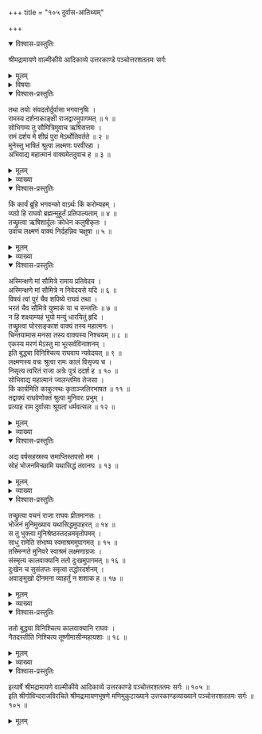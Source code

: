 +++
title = "१०५ दुर्वास-आतिथ्यम्"

+++

<details open><summary>विश्वास-प्रस्तुतिः</summary>

श्रीमद्रामायणे वाल्मीकीये आदिकाव्ये उत्तरकाण्डे पञ्चोत्तरशततमः सर्गः
</details>

<details><summary>मूलम्</summary>

श्रीमद्रामायणे वाल्मीकीये आदिकाव्ये उत्तरकाण्डे पञ्चोत्तरशततमः सर्गः
</details>

<details><summary>विषयाः</summary>

राम-रुद्र-संवाद-समये  
राम-दर्शनार्थं दुर्वाससः समागमे  
शाप-दान-भीत्या  
रामे तद्-आगमन-निवेदनम् ॥ १ ॥  
रुद्र-विसर्जन-पूर्वकं  
स्व-दर्शनार्थम् आगतं रामं प्रति  
दुर्वाससा बुभुक्षा-परिहाराय अन्न-याचने  
तेन तस्मै तत्-काल-सिद्धान्न-दानम् ॥ २ ॥  
प्रतिगते च दुर्वाससि  
रामेण रुद्र-चोदनया  
स्व-कृत-प्रतिज्ञा-स्मरणेन दुःखाधिगमः ॥ ३ ॥
</details>

<details open><summary>विश्वास-प्रस्तुतिः</summary>

तथा तयोः संवदतोर्दुर्वासा भगवानृषिः ।  
रामस्य दर्शनाकाङ्क्षी राजद्वारमुपागमत् ॥ १ ॥  
सोभिगम्य तु सौमित्रिमुवाच ऋषिसत्तमः ।  
रामं दर्शय मे शीघ्रं पुरा मेऽर्थोतिवर्तते ॥ २ ॥  
मुनेस्तु भाषितं श्रुत्वा लक्ष्मणः परवीरहा ।  
अभिवाद्य महात्मानं वाक्यमेतदुवाच ह ॥ ३ ॥
</details>

<details><summary>मूलम्</summary>

तथा तयोः संवदतोर्दुर्वासा भगवानृषिः ।  
रामस्य दर्शनाकाङ्क्षी राजद्वारमुपागमत् ॥ १ ॥  
सोभिगम्य तु सौमित्रिमुवाच ऋषिसत्तमः ।  
रामं दर्शय मे शीघ्रं पुरा मेऽर्थोतिवर्तते ॥ २ ॥  
मुनेस्तु भाषितं श्रुत्वा लक्ष्मणः परवीरहा ।  
अभिवाद्य महात्मानं वाक्यमेतदुवाच ह ॥ ३ ॥
</details>

<details><summary>व्याख्या</summary>

पुरा मेर्थोतिवर्तत इति । यावन्मे प्रयोजनमतिक्रामति ततः पूर्वमेव रामं शीघ्रं दर्शयेत्यर्थः ॥ २-३ ॥
</details>

<details open><summary>विश्वास-प्रस्तुतिः</summary>

किं कार्यं ब्रूहि भगवन्को वाऽर्थः किं करोम्यहम् ।  
व्यग्रो हि राघवो ब्रह्मन्मुहूर्तं प्रतिपाल्यताम् ॥ ४ ॥  
तच्छ्रुत्वा ऋषिशार्दूलः क्रोधेन कलुषीकृतः ।  
उवाच लक्ष्मणं वाक्यं निर्दहन्निव चक्षुषा ॥ ५ ॥
</details>

<details><summary>मूलम्</summary>

किं कार्यं ब्रूहि भगवन्को वाऽर्थः किं करोम्यहम् ।  
व्यग्रो हि राघवो ब्रह्मन्मुहूर्तं प्रतिपाल्यताम् ॥ ४ ॥  
तच्छ्रुत्वा ऋषिशार्दूलः क्रोधेन कलुषीकृतः ।  
उवाच लक्ष्मणं वाक्यं निर्दहन्निव चक्षुषा ॥ ५ ॥
</details>

<details><summary>व्याख्या</summary>

किं कार्य किं कर्तव्यं को वार्थः किं प्रयोजनं अहमस्मिन् काले किं करोमि । वर्तमानसामीप्ये भविष्यति लट् । किं करिष्ये ॥ ४-५ ॥
</details>

<details open><summary>विश्वास-प्रस्तुतिः</summary>

अस्मिन्क्षणे मां सौमित्रे रामाय प्रतिवेदय ।  
अस्मिन्क्षणे मां सौमित्रे न निवेदयसे यदि ॥ ६ ॥  
विषयं त्वां पुरं चैव शपिष्ये राघवं तथा ।  
भरतं चैव सौमित्रे युष्माकं या च सन्ततिः ॥ ७ ॥  
न हि शक्ष्याम्यहं भूयो मन्युं धारयितुं हृदि ।  
तच्छ्रुत्वा घोरसङ्काशं वाक्यं तस्य महात्मनः ।  
चिन्तयामास मनसा तस्य वाक्यस्य निश्चयम् ॥ ८ ॥  
एकस्य मरणं मेऽस्तु मा भूत्सर्वविनाशनम् ।  
इति बुद्ध्या विनिश्चित्य राघवाय न्यवेदयत् ॥ ९ ॥  
लक्ष्मणस्य वचः श्रुत्वा रामः कालं विसृज्य च ।  
निसृत्य त्वरितं राजा अत्रेः पुत्रं ददर्श ह ॥ १० ॥  
सोभिवाद्य महात्मानं ज्वलन्तमिव तेजसा ।  
किं कार्यमिति काकुत्स्थः कृताञ्जलिरभाषत ॥ ११ ॥  
तद्वाक्यं राघवेणोक्तं श्रुत्वा मुनिवरः प्रभुम् ।  
प्रत्याह राम दुर्वासाः श्रूयतां धर्मवत्सल ॥ १२ ॥
</details>

<details><summary>मूलम्</summary>

अस्मिन्क्षणे मां सौमित्रे रामाय प्रतिवेदय ।  
अस्मिन्क्षणे मां सौमित्रे न निवेदयसे यदि ॥ ६ ॥  
विषयं त्वां पुरं चैव शपिष्ये राघवं तथा ।  
भरतं चैव सौमित्रे युष्माकं या च सन्ततिः ॥ ७ ॥  
न हि शक्ष्याम्यहं भूयो मन्युं धारयितुं हृदि ।  
तच्छ्रुत्वा घोरसङ्काशं वाक्यं तस्य महात्मनः ।  
चिन्तयामास मनसा तस्य वाक्यस्य निश्चयम् ॥ ८ ॥  
एकस्य मरणं मेऽस्तु मा भूत्सर्वविनाशनम् ।  
इति बुद्ध्या विनिश्चित्य राघवाय न्यवेदयत् ॥ ९ ॥  
लक्ष्मणस्य वचः श्रुत्वा रामः कालं विसृज्य च ।  
निसृत्य त्वरितं राजा अत्रेः पुत्रं ददर्श ह ॥ १० ॥  
सोभिवाद्य महात्मानं ज्वलन्तमिव तेजसा ।  
किं कार्यमिति काकुत्स्थः कृताञ्जलिरभाषत ॥ ११ ॥  
तद्वाक्यं राघवेणोक्तं श्रुत्वा मुनिवरः प्रभुम् ।  
प्रत्याह राम दुर्वासाः श्रूयतां धर्मवत्सल ॥ १२ ॥
</details>

<details><summary>व्याख्या</summary>

मां राघवाय निवेदयेति । न निवेदयसि यदि तर्हि शपिष्य इति ॥ ६-१२ ॥
</details>

<details open><summary>विश्वास-प्रस्तुतिः</summary>

अद्य वर्षसहस्रस्य समाप्तिस्तपसो मम ।  
सोहं भोजनमिच्छामि यथासिद्धं तवानघ ॥ १३ ॥
</details>

<details><summary>मूलम्</summary>

अद्य वर्षसहस्रस्य समाप्तिस्तपसो मम ।  
सोहं भोजनमिच्छामि यथासिद्धं तवानघ ॥ १३ ॥
</details>

<details><summary>व्याख्या</summary>

वर्षसहस्रस्येति । अनशननियमोपगृहीत वर्षसहस्रस्येत्यर्थः । यथासिद्धं यथोपपन्नम् ॥ १३ ॥
</details>

<details open><summary>विश्वास-प्रस्तुतिः</summary>

तच्छ्रुत्वा वचनं राजा राघवः प्रीतमानसः ।  
भोजनं मुनिमुख्याय यथासिद्धमुपाहरत् ॥ १४ ॥  
स तु भुक्त्वा मुनिश्रेष्ठस्तदन्नममृतोपमम् ।  
साधु रामेति संभाष्य स्वमाश्रममुपागमत् ॥ १५ ॥  
तस्मिन्गते मुनिवरे स्वाश्रमं लक्ष्मणाग्रजः ।  
संस्मृत्य कालवाक्यानि ततो दुःखमुपागमत् ॥ १६ ॥  
दुःखेन च सुसंतप्तः स्मृत्वा तद्धोरदर्शनम् ।  
अवाङ्मुखो दीनमना व्याहर्तुं न शशाक ह ॥ १७ ॥
</details>

<details><summary>मूलम्</summary>

तच्छ्रुत्वा वचनं राजा राघवः प्रीतमानसः ।  
भोजनं मुनिमुख्याय यथासिद्धमुपाहरत् ॥ १४ ॥  
स तु भुक्त्वा मुनिश्रेष्ठस्तदन्नममृतोपमम् ।  
साधु रामेति संभाष्य स्वमाश्रममुपागमत् ॥ १५ ॥  
तस्मिन्गते मुनिवरे स्वाश्रमं लक्ष्मणाग्रजः ।  
संस्मृत्य कालवाक्यानि ततो दुःखमुपागमत् ॥ १६ ॥  
दुःखेन च सुसंतप्तः स्मृत्वा तद्धोरदर्शनम् ।  
अवाङ्मुखो दीनमना व्याहर्तुं न शशाक ह ॥ १७ ॥
</details>

<details><summary>व्याख्या</summary>

राघवः प्रीतमानस इति । मुनिकोपः परिहृत इति प्राप्तसंतोष इत्यर्थः ॥ १४-१७ ॥
</details>

<details open><summary>विश्वास-प्रस्तुतिः</summary>

ततो बुद्ध्या विनिश्चित्य कालवाक्यानि राघवः ।  
नैतदस्तीति निश्चित्य तूष्णीमासीन्महायशाः ॥ १८ ॥
</details>

<details><summary>मूलम्</summary>

ततो बुद्ध्या विनिश्चित्य कालवाक्यानि राघवः ।  
नैतदस्तीति निश्चित्य तूष्णीमासीन्महायशाः ॥ १८ ॥
</details>

<details><summary>व्याख्या</summary>

ततोऽनन्तरं कालवाक्यानि बुद्ध्या विनिश्चित्य सभ्रातृपुत्रभृत्यवर्गस्य सर्वोपसंहारकालः प्राप्तः उचित एवेति निश्चित्य सामान्यतो नैतदस्तीति एतन्मम भ्रातृभृत्यादिपरिकरजातं सर्वमपि नास्तीति चोक्त्वा तूष्णीमासीत् । लक्ष्मणस्यापराधं नोद्भावितवानित्यर्थः ॥ १८ ॥
</details>

<details open><summary>विश्वास-प्रस्तुतिः</summary>

इत्यार्षे श्रीमद्रामायणे वाल्मीकीये आदिकाव्ये उत्तरकाण्डे पञ्चोत्तरशततमः सर्गः ॥ १०५ ॥  
इति श्रीगोविन्दराजविरचिते श्रीमद्रामायणभूषणे मणिमुकुटाख्याने उत्तरकाण्डव्याख्याने पञ्चोत्तरशततमः सर्गः ॥ १०५ ॥
</details>

<details><summary>मूलम्</summary>

इत्यार्षे श्रीमद्रामायणे वाल्मीकीये आदिकाव्ये उत्तरकाण्डे पञ्चोत्तरशततमः सर्गः ॥ १०५ ॥  
इति श्रीगोविन्दराजविरचिते श्रीमद्रामायणभूषणे मणिमुकुटाख्याने उत्तरकाण्डव्याख्याने पञ्चोत्तरशततमः सर्गः ॥ १०५ ॥
</details>

